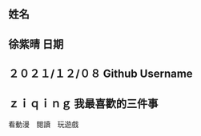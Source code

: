 姓名
----
徐紫晴
日期
----
２０２１/１２/０８
Github Username
---------------
ｚｉｑｉｎｇ
我最喜歡的三件事
---------------
看動漫　閱讀　玩遊戲